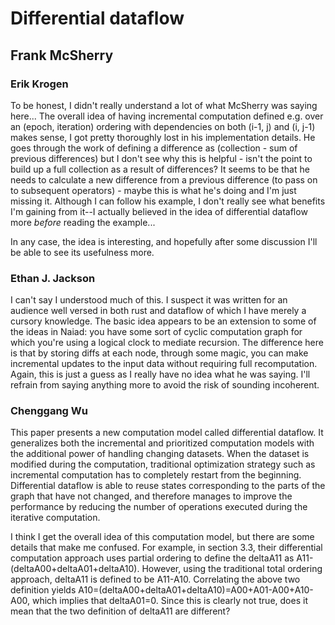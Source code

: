 # Differential dataflow
## Frank McSherry

### Erik Krogen

To be honest, I didn't really understand a lot of what McSherry was saying here... The overall idea of having incremental computation defined e.g. over an (epoch, iteration) ordering with dependencies on both (i-1, j) and (i, j-1) makes sense, I got pretty thoroughly lost in his implementation details. He goes through the work of defining a difference as (collection - sum of previous differences) but I don't see why this is helpful - isn't the point to build up a full collection as a result of differences? It seems to be that he needs to calculate a new difference from a previous difference (to pass on to subsequent operators) - maybe this is what he's doing and I'm just missing it. Although I can follow his example, I don't really see what benefits I'm gaining from it--I actually believed in the idea of differential dataflow more *before* reading the example...

In any case, the idea is interesting, and hopefully after some discussion I'll be able to see its usefulness more. 

### Ethan J. Jackson
I can't say I understood much of this.  I suspect it was written for an
audience well versed in both rust and dataflow of which I have merely a cursory
knowledge.  The basic idea appears to be an extension to some of the ideas in
Naiad:  you have some sort of cyclic computation graph for which you're using a
logical clock to mediate recursion.  The difference here is that by storing
diffs at each node, through some magic, you can make incremental updates to the
input data without requiring full recomputation.  Again, this is just a guess
as I really have no idea what he was saying.  I'll refrain from saying anything
more to avoid the risk of sounding incoherent.

### Chenggang Wu
This paper presents a new computation model called differential dataflow. It generalizes both the incremental and prioritized computation models with the additional power of handling changing datasets. When the dataset is modified during the computation, traditional optimization strategy such as incremental computation has to completely restart from the beginning. Differential dataflow is able to reuse states corresponding to the parts of the graph that have not changed, and therefore manages to improve the performance by reducing the number of operations executed during the iterative computation.

I think I get the overall idea of this computation model, but there are some details that make me confused. For example, in section 3.3, their differential computation approach uses partial ordering to define the deltaA11 as A11-(deltaA00+deltaA01+deltaA10). However, using the traditional total ordering approach, deltaA11 is defined to be A11-A10. Correlating the above two definition yields A10=(deltaA00+deltaA01+deltaA10)=A00+A01-A00+A10-A00, which implies that deltaA01=0. Since this is clearly not true, does it mean that the two definition of deltaA11 are different?

